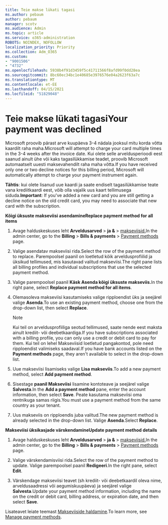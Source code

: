 ```yaml
---
title: Teie makse lükati tagasi
ms.author: pebaum
author: pebaum
manager: scotv
ms.audience: Admin
ms.topic: article
ms.service: o365-administration
ROBOTS: NOINDEX, NOFOLLOW
localization_priority: Priority
ms.collection: Adm_O365
ms.custom:
- "9001506"
- "4732"
ms.openlocfilehash: 5938b4f91d3459f5c41711566f8afd99f0dd28ea
ms.sourcegitcommit: 8bc60ec34bc1e40685e3976576e04a2623f63a7c
ms.translationtype: MT
ms.contentlocale: et-EE
ms.lasthandoff: 04/15/2021
ms.locfileid: "51829048"
---
```

# <a name="your-payment-was-declined"></a><span data-ttu-id="eac7f-102">Teie makse lükati tagasi</span><span class="sxs-lookup"><span data-stu-id="eac7f-102">Your payment was declined</span></span>

<span data-ttu-id="eac7f-103">Microsoft proovib pärast arve kuupäeva 3-4 nädala jooksul mitu korda võtta kaardilt raha maha.</span><span class="sxs-lookup"><span data-stu-id="eac7f-103">Microsoft will attempt to charge your card multiple times in the 3-4 weeks after the invoice date.</span></span>  <span data-ttu-id="eac7f-104">Kui olete selle arveldusperioodi eest saanud ainult ühe või kaks tagasilükkamise teadet, proovib Microsoft automaatselt uuesti maksevahendilt raha maha võtta.</span><span class="sxs-lookup"><span data-stu-id="eac7f-104">If you have received only one or two decline notices for this billing period, Microsoft will automatically attempt to charge your payment instrument again.</span></span>  

<span data-ttu-id="eac7f-105">**Tähtis**: kui olete lisanud uue kaardi ja saate endiselt tagasilükkamise teate vana krediitkaardi eest, võib olla vajalik uus kaart tellimusega siduda.</span><span class="sxs-lookup"><span data-stu-id="eac7f-105">**Important**: If you've added a new card and you are still getting a decline notice on the old credit card, you may need to associate that new card with the subscription.</span></span>

<span data-ttu-id="eac7f-106">**Kõigi üksuste makseviisi asendamine**</span><span class="sxs-lookup"><span data-stu-id="eac7f-106">**Replace payment method for all items**</span></span>

1. <span data-ttu-id="eac7f-107">Avage halduskeskuses leht **Arveldusarved**  >  **ja &**  >  [makseviisid.](https://go.microsoft.com/fwlink/p/?linkid=2018806)</span><span class="sxs-lookup"><span data-stu-id="eac7f-107">In the admin center, go to the **Billing** > **Bills & payments** > [Payment methods](https://go.microsoft.com/fwlink/p/?linkid=2018806) page.</span></span>

2. <span data-ttu-id="eac7f-108">Valige asendatav makseviisi rida.</span><span class="sxs-lookup"><span data-stu-id="eac7f-108">Select the row of the payment method to replace.</span></span> <span data-ttu-id="eac7f-109">Parempoolsel paanil on loetletud kõik arveldusprofiilid ja üksikud tellimused, mis kasutavad valitud makseviisi.</span><span class="sxs-lookup"><span data-stu-id="eac7f-109">The right pane lists all billing profiles and individual subscriptions that use the selected payment method.</span></span>

3. <span data-ttu-id="eac7f-110">Valige parempoolsel paanil **Käsk Asenda kõigi üksuste makseviis.**</span><span class="sxs-lookup"><span data-stu-id="eac7f-110">In the right pane, select **Replace payment method for all items**.</span></span>

4. <span data-ttu-id="eac7f-111">Olemasoleva makseviisi kasutamiseks valige ripploendist üks ja seejärel valige **Asenda**.</span><span class="sxs-lookup"><span data-stu-id="eac7f-111">To use an existing payment method, choose one from the drop-down list, then select **Replace**.</span></span>

    > [!NOTE]
    > <span data-ttu-id="eac7f-112">Kui teil on arveldusprofiiliga seotud tellimused, saate nende eest maksta ainult krediit- või deebetkaardiga.</span><span class="sxs-lookup"><span data-stu-id="eac7f-112">If you have subscriptions associated with a billing profile, you can only use a credit or debit card to pay for them.</span></span> <span data-ttu-id="eac7f-113">Kui teil on lehel  Makseviisid loetletud pangakontod, pole need ripploendist valimiseks saadaval.</span><span class="sxs-lookup"><span data-stu-id="eac7f-113">If you have bank accounts listed on the **Payment methods** page, they aren't available to select in the drop-down list.</span></span>

5. <span data-ttu-id="eac7f-114">Uue makseviisi lisamiseks valige **Lisa makseviis**.</span><span class="sxs-lookup"><span data-stu-id="eac7f-114">To add a new payment method, select **Add payment method**.</span></span>

6. <span data-ttu-id="eac7f-115">Sisestage **paanil Makseviisi** lisamine kontoteave ja seejärel valige **Salvesta**.</span><span class="sxs-lookup"><span data-stu-id="eac7f-115">In the **Add a payment method** pane, enter the account information, then select **Save**.</span></span> <span data-ttu-id="eac7f-116">Peate kasutama makseviisi oma rentnikuga samas riigis.</span><span class="sxs-lookup"><span data-stu-id="eac7f-116">You must use a payment method from the same country as your tenant.</span></span>

7. <span data-ttu-id="eac7f-117">Uus makseviis on ripploendis juba valitud.</span><span class="sxs-lookup"><span data-stu-id="eac7f-117">The new payment method is already selected in the drop-down list.</span></span> <span data-ttu-id="eac7f-118">Valige **Asenda**.</span><span class="sxs-lookup"><span data-stu-id="eac7f-118">Select **Replace**.</span></span>

<span data-ttu-id="eac7f-119">**Makseviisi üksikasjade värskendamine**</span><span class="sxs-lookup"><span data-stu-id="eac7f-119">**Update payment method details**</span></span>

1. <span data-ttu-id="eac7f-120">Avage halduskeskuses leht **Arveldusarved**  >  **ja &**  >  [makseviisid.](https://go.microsoft.com/fwlink/p/?linkid=2018806)</span><span class="sxs-lookup"><span data-stu-id="eac7f-120">In the admin center, go to the **Billing** > **Bills & payments** > [Payment methods](https://go.microsoft.com/fwlink/p/?linkid=2018806) page.</span></span>

2. <span data-ttu-id="eac7f-121">Valige värskendamisviisi rida.</span><span class="sxs-lookup"><span data-stu-id="eac7f-121">Select the row of the payment method to update.</span></span> <span data-ttu-id="eac7f-122">Valige parempoolsel paanil **Redigeeri**.</span><span class="sxs-lookup"><span data-stu-id="eac7f-122">In the right pane, select **Edit**.</span></span>

3. <span data-ttu-id="eac7f-123">Värskendage makseviisi teavet (sh krediit- või deebetkaardil oleva nime, arveldusaadressi või aegumiskuupäeva) ja seejärel valige **Salvesta**.</span><span class="sxs-lookup"><span data-stu-id="eac7f-123">Update your payment method information, including the name on the credit or debit card, billing address, or expiration date, and then select **Save**.</span></span>

<span data-ttu-id="eac7f-124">Lisateavet leiate teemast [Makseviiside haldamine](https://docs.microsoft.com/microsoft-365/commerce/billing-and-payments/manage-payment-methods).</span><span class="sxs-lookup"><span data-stu-id="eac7f-124">To learn more, see [Manage payment methods](https://docs.microsoft.com/microsoft-365/commerce/billing-and-payments/manage-payment-methods).</span></span>